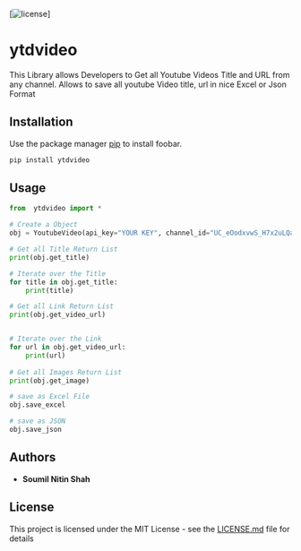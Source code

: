 [![license](https://img.shields.io/github/license/mashape/apistatus.svg?maxAge=2592000)]


# ytdvideo

This Library allows Developers to Get all Youtube Videos Title and URL from any channel. Allows to save all youtube Video title, url in nice Excel or Json Format 

## Installation
Use the package manager [pip](https://pip.pypa.io/en/stable/) to install foobar.

```bash
pip install ytdvideo
```
## Usage

```python
from  ytdvideo import *

# Create a Object
obj = YoutubeVideo(api_key="YOUR KEY", channel_id="UC_eOodxvwS_H7x2uLQa")

# Get all Title Return List
print(obj.get_title)

# Iterate over the Title
for title in obj.get_title:
    print(title)

# Get all Link Return List
print(obj.get_video_url)


# Iterate over the Link
for url in obj.get_video_url:
    print(url)
    
# Get all Images Return List
print(obj.get_image)

# save as Excel File
obj.save_excel

# save as JSON
obj.save_json


```
## Authors

* **Soumil Nitin Shah** 

## License

This project is licensed under the MIT License - see the [LICENSE.md](LICENSE.md) file for details
